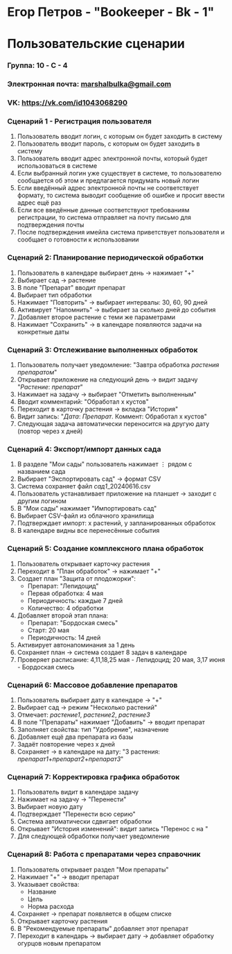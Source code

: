 # Егор Петров - "Bookeeper - Bk - 1"
# Пользовательские сценарии

### Группа: 10 - C - 4
### Электронная почта: marshalbulka@gmail.com
### VK: https://vk.com/id1043068290

### Сценарий 1 - Регистрация пользователя

1. Пользователь вводит логин, с которым он будет заходить в систему
2. Пользователь вводит пароль, с которым он будет заходить в систему
3. Пользователь вводит адрес электронной почты, который будет использоваться в системе
4. Если выбранный логин уже существует в системе, то пользователю сообщается об этом и предлагается придумать новый логин
5. Если введённый адрес электронной почты не соответствует формату, то система выводит сообщение об ошибке и просит ввести адрес ещё раз
6. Если все введённые данные соответствуют требованиям регистрации, то система отправляет на почту письмо для подтверждения почты
7. После подтверждения имейла система приветствует пользователя и сообщает о готовности к использовании

### Сценарий 2: Планирование периодической обработки  

1. Пользователь в календаре выбирает день → нажимает "+"  
2. Выбирает сад → растение  
3. В поле "Препарат" вводит препарат 
4. Выбирает тип обработки 
5. Нажимает "Повторить" → выбирает интервалы: 30, 60, 90 дней  
6. Активирует "Напомнить" → выбирает за сколько дней до события 
7. Добавляет второе растение с теми же параметрами  
8. Нажимает "Сохранить" → в календаре появляются задачи на конкретные даты  

### Сценарий 3: Отслеживание выполненных обработок  

1. Пользователь получает уведомление: "Завтра обработка *растения* *препаратом*"  
2. Открывает приложение на следующий день → видит задачу "*Растение*: *препарат*"  
3. Нажимает на задачу → выбирает "Отметить выполненным"  
4. Вводит комментарий: "Обработал х кустов"  
5. Переходит в карточку растения → вкладка "История"  
6. Видит запись: "*Дата*: *Препарат*. Коммент: Обработал х кустов"  
7. Следующая задача автоматически переносится на другую дату (повтор через х дней)  

### Сценарий 4: Экспорт/импорт данных сада  
1. В разделе "Мои сады" пользователь нажимает ⋮ рядом с названием сада
2. Выбирает "Экспортировать сад" → формат CSV  
3. Система сохраняет файл *сад1*_20240616.csv  
4. Пользователь устанавливает приложение на планшет → заходит с другим логином
5. В "Мои сады" нажимает "Импортировать сад"  
6. Выбирает CSV-файл из облачного хранилища  
7. Подтверждает импорт: х растений, у запланированных обработок  
8. В календаре видны все перенесённые события  

### Сценарий 5: Создание комплексного плана обработок  

1. Пользователь открывает карточку растения   
2. Переходит в "План обработок" → нажимает "+"  
3. Создает план "Защита от плодожорки":  
   - Препарат: "Лепидоцид"  
   - Первая обработка: 4 мая  
   - Периодичность: каждые 7 дней  
   - Количество: 4 обработки  
4. Добавляет второй этап плана:  
   - Препарат: "Бордоская смесь"  
   - Старт: 20 мая  
   - Периодичность: 14 дней  
5. Активирует автонапоминания за 1 день  
6. Сохраняет план → система создает 8 задач в календаре  
7. Проверяет расписание: 4,11,18,25 мая - Лепидоцид; 20 мая, 3,17 июня - Бордоская смесь  

### Сценарий 6: Массовое добавление препаратов 

1. Пользователь выбирает дату в календаре → "+"  
2. Выбирает сад → режим "Несколько растений"  
3. Отмечает: *растение1*, *растение2*, *растение3*  
4. В поле "Препараты" нажимает "Добавить" → вводит препарат 
5. Заполняет свойства: тип "Удобрение", назначение  
6. Добавляет ещё два препарата из базы
7. Задаёт повторение через х дней  
8. Сохраняет → в календаре на дату: "3 растения: *препарат1*+*препарат2*+*препарат3*"  

### Сценарий 7: Корректировка графика обработок  
1. Пользователь видит в календаре задачу 
2. Нажимает на задачу → "Перенести"  
3. Выбирает новую дату 
4. Подтверждает "Перенести всю серию"  
5. Система автоматически сдвигает обработки
6. Открывает "История изменений": видит запись "Перенос с  на "  
7. Для следующей обработки получает уведомление 

### Сценарий 8: Работа с препаратами через справочник  
1. Пользователь открывает раздел "Мои препараты"  
2. Нажимает "+" → вводит препарат  
3. Указывает свойства:  
   - Название
   - Цель
   - Норма расхода
4. Сохраняет → препарат появляется в общем списке  
5. Открывает карточку растения 
6. В "Рекомендуемые препараты" добавляет этот препарат
7. Переходит в календарь → выбирает дату → добавляет обработку огурцов новым препаратом  
